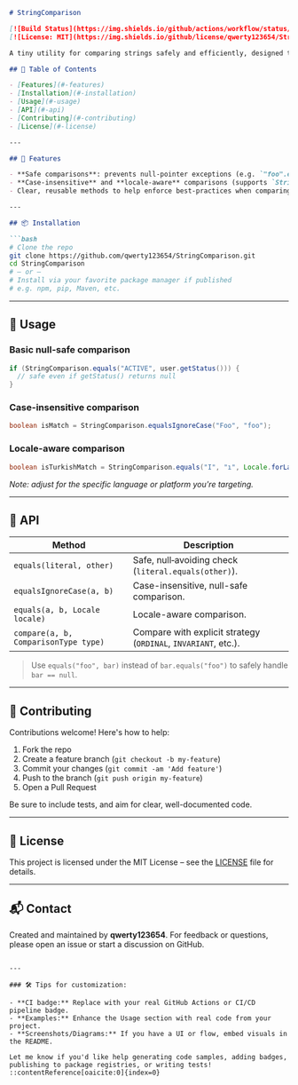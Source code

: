 
````markdown
# StringComparison

[![Build Status](https://img.shields.io/github/actions/workflow/status/qwerty123654/StringComparison/ci.yml?branch=main)](#)
[![License: MIT](https://img.shields.io/github/license/qwerty123654/StringComparison)](#LICENSE)

A tiny utility for comparing strings safely and efficiently, designed to help prevent unintended `NullPointerExceptions` and support flexible comparison strategies.

## 🧩 Table of Contents

- [Features](#-features)  
- [Installation](#-installation)  
- [Usage](#-usage)  
- [API](#-api)  
- [Contributing](#-contributing)  
- [License](#-license)

---

## 🎯 Features

- **Safe comparisons**: prevents null-pointer exceptions (e.g. `"foo".equals(bar)`).
- **Case-insensitive** and **locale-aware** comparisons (supports `StringComparison`–style strategies).
- Clear, reusable methods to help enforce best-practices when comparing strings.

---

## 📦 Installation

```bash
# Clone the repo
git clone https://github.com/qwerty123654/StringComparison.git
cd StringComparison
# – or –
# Install via your favorite package manager if published
# e.g. npm, pip, Maven, etc.
````

---

## 🚀 Usage

### Basic null-safe comparison

```java
if (StringComparison.equals("ACTIVE", user.getStatus())) {
  // safe even if getStatus() returns null
}
```

### Case-insensitive comparison

```java
boolean isMatch = StringComparison.equalsIgnoreCase("Foo", "foo");
```

### Locale-aware comparison

```java
boolean isTurkishMatch = StringComparison.equals("I", "ı", Locale.forLanguageTag("tr-TR"));
```

*Note: adjust for the specific language or platform you're targeting.*

---

## 🧰 API

| Method                               | Description                                                    |
| ------------------------------------ | -------------------------------------------------------------- |
| `equals(literal, other)`             | Safe, null‑avoiding check (`literal.equals(other)`).           |
| `equalsIgnoreCase(a, b)`             | Case-insensitive, null-safe comparison.                        |
| `equals(a, b, Locale locale)`        | Locale-aware comparison.                                       |
| `compare(a, b, ComparisonType type)` | Compare with explicit strategy (`ORDINAL`, `INVARIANT`, etc.). |

> Use `equals("foo", bar)` instead of `bar.equals("foo")` to safely handle `bar == null`.

---

## 🤝 Contributing

Contributions welcome! Here's how to help:

1. Fork the repo
2. Create a feature branch (`git checkout -b my-feature`)
3. Commit your changes (`git commit -am 'Add feature'`)
4. Push to the branch (`git push origin my-feature`)
5. Open a Pull Request

Be sure to include tests, and aim for clear, well-documented code.

---

## 📝 License

This project is licensed under the MIT License – see the [LICENSE](LICENSE) file for details.

---

## 📬 Contact

Created and maintained by **qwerty123654**. For feedback or questions, please open an issue or start a discussion on GitHub.

```

---

### 🛠 Tips for customization:

- **CI badge:** Replace with your real GitHub Actions or CI/CD pipeline badge.
- **Examples:** Enhance the Usage section with real code from your project.
- **Screenshots/Diagrams:** If you have a UI or flow, embed visuals in the README.

Let me know if you'd like help generating code samples, adding badges, publishing to package registries, or writing tests!
::contentReference[oaicite:0]{index=0}
```
